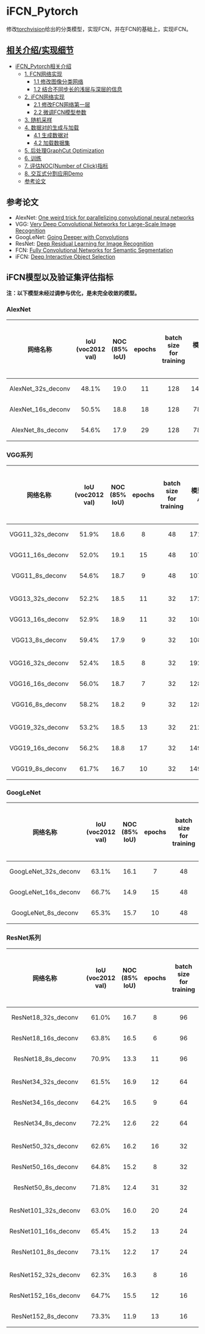 # iFCN_Pytorch

修改[torchvision](https://pytorch.org/vision/stable/models.html#classification)给出的分类模型，实现FCN，并在FCN的基础上，实现iFCN。

## [相关介绍/实现细节](./files/interduction.md)

- [iFCN_Pytorch相关介绍](./files/interduction.md#ifcn_pytorch相关介绍)
  - [1. FCN网络实现](./files/interduction.md#1-fcn网络实现)
    - [1.1 修改图像分类网络](./files/interduction.md#11-修改图像分类网络)
    - [1.2 结合不同步长的浅层与深层的信息](./files/interduction.md#12-结合不同步长的浅层与深层的信息)
  - [2. iFCN网络实现](./files/interduction.md#2-ifcn网络实现)
    - [2.1 修改FCN网络第一层](./files/interduction.md#21-修改fcn网络第一层)
    - [2.2 微调FCN模型参数](./files/interduction.md#22-微调fcn模型参数)
  - [3. 随机采样](./files/interduction.md#3-随机采样)
  - [4. 数据对的生成与加载](./files/interduction.md#4-数据对的生成与加载)
    - [4.1 生成数据对](./files/interduction.md#41-生成数据对)
    - [4.2 加载数据集](./files/interduction.md#42-加载数据集)
  - [5. 后处理GraphCut Optimization](./files/interduction.md#5-后处理graphcut-optimization)
  - [6. 训练](./files/interduction.md#6-训练)
  - [7. 评估NOC(Number of Click)指标](./files/interduction.md#7-评估nocnumber-of-click指标)
  - [8. 交互式分割应用Demo](./files/interduction.md#8-交互式分割应用demo)
  - [参考论文](./files/interduction.md#参考论文)

## 参考论文

- AlexNet: [One weird trick for parallelizing convolutional neural networks](https://arxiv.org/abs/1404.5997)
- VGG: [Very Deep Convolutional Networks for Large-Scale Image Recognition](https://arxiv.org/abs/1409.1556)
- GoogLeNet: [Going Deeper with Convolutions](https://arxiv.org/abs/1409.4842)
- ResNet: [Deep Residual Learning for Image Recognition](https://arxiv.org/abs/1512.03385)
- FCN: [Fully Convolutional Networks for Semantic Segmentation](https://arxiv.org/abs/1411.4038)
- iFCN: [Deep Interactive Object Selection](https://arxiv.org/abs/1603.04042)

## iFCN模型以及验证集评估指标

**注：以下模型未经过调参与优化，是未完全收敛的模型。**

### AlexNet

|      网络名称      | IoU</br>(voc2012 val) | NOC</br>(85% IoU) | epochs | batch size</br>for training | 模型大小 |                                            模型下载地址                                            |
| :----------------: | :-----------------------: | :-------------------: | :----: | :-----------------------------: | :------: | :-------------------------------------------------------------------------------------------------: |
| AlexNet_32s_deconv |           48.1%           |         19.0         |   11   |               128               |  142MB  | [下载](https://github.com/BingqiangZhou/iFCN_Pytorch/releases/download/alexnet/alexnet_32s_deconv.pkl) |
| AlexNet_16s_deconv |           50.5%           |         18.8         |   18   |               128               |   78MB   | [下载](https://github.com/BingqiangZhou/iFCN_Pytorch/releases/download/alexnet/alexnet_16s_deconv.pkl) |
| AlexNet_8s_deconv |           54.6%           |         17.9         |   29   |               128               |   78MB   | [下载](https://github.com/BingqiangZhou/iFCN_Pytorch/releases/download/alexnet/alexnet_8s_deconv.pkl) |

### VGG系列

|     网络名称     | IoU</br>(voc2012 val) | NOC</br>(85% IoU) | epochs | batch size</br>for training | 模型大小 |                                         模型下载地址                                         |
| :--------------: | :-----------------------: | :-------------------: | :----: | :-----------------------------: | :------: | :-------------------------------------------------------------------------------------------: |
| VGG11_32s_deconv |           51.9%           |         18.6         |   8   |               48               |  171MB  | [下载](https://github.com/BingqiangZhou/iFCN_Pytorch/releases/download/vgg/vgg11_32s_deconv.pkl) |
| VGG11_16s_deconv |           52.0%           |         19.1         |   15   |               48               |  107MB  | [下载](https://github.com/BingqiangZhou/iFCN_Pytorch/releases/download/vgg/vgg11_16s_deconv.pkl) |
| VGG11_8s_deconv |           54.6%           |         18.7         |   9   |               48               |  107MB  | [下载](https://github.com/BingqiangZhou/iFCN_Pytorch/releases/download/vgg/vgg11_8s_deconv.pkl) |
|                 |                           |                       |       |                                 |         |                                                                                               |
| VGG13_32s_deconv |           52.2%           |         18.5         |   11   |               32               |  172MB  | [下载](https://github.com/BingqiangZhou/iFCN_Pytorch/releases/download/vgg/vgg13_32s_deconv.pkl) |
| VGG13_16s_deconv |           52.9%           |         18.9         |   11   |               32               |  108MB  | [下载](https://github.com/BingqiangZhou/iFCN_Pytorch/releases/download/vgg/vgg13_16s_deconv.pkl) |
| VGG13_8s_deconv |           59.4%           |         17.9         |   9   |               32               |  108MB  | [下载](https://github.com/BingqiangZhou/iFCN_Pytorch/releases/download/vgg/vgg13_8s_deconv.pkl) |
|                 |                           |                       |       |                                 |         |                                                                                               |
| VGG16_32s_deconv |           52.4%           |         18.5         |   8   |               32               |  192MB  | [下载](https://github.com/BingqiangZhou/iFCN_Pytorch/releases/download/vgg/vgg16_32s_deconv.pkl) |
| VGG16_16s_deconv |           56.0%           |         18.7         |   7   |               32               |  128MB  | [下载](https://github.com/BingqiangZhou/iFCN_Pytorch/releases/download/vgg/vgg16_16s_deconv.pkl) |
| VGG16_8s_deconv |           58.2%           |         18.2         |   9   |               32               |  128MB  | [下载](https://github.com/BingqiangZhou/iFCN_Pytorch/releases/download/vgg/vgg16_8s_deconv.pkl) |
|                 |                           |                       |       |                                 |         |                                                                                               |
| VGG19_32s_deconv |           53.2%           |         18.5         |   13   |               32               |  212MB  | [下载](https://github.com/BingqiangZhou/iFCN_Pytorch/releases/download/vgg/vgg19_32s_deconv.pkl) |
| VGG19_16s_deconv |           56.2%           |         18.8         |   17   |               32               |  149MB  | [下载](https://github.com/BingqiangZhou/iFCN_Pytorch/releases/download/vgg/vgg19_16s_deconv.pkl) |
| VGG19_8s_deconv |           61.7%           |         16.7         |   10   |               32               |  149MB  | [下载](https://github.com/BingqiangZhou/iFCN_Pytorch/releases/download/vgg/vgg19_8s_deconv.pkl) |

### GoogLeNet

|       网络名称       | IoU</br>(voc2012 val) | NOC</br>(85% IoU) | epochs | batch size</br>for training | 模型大小 |                                              模型下载地址                                              |
| :------------------: | :-----------------------: | :-------------------: | :----: | :-----------------------------: | :------: | :-----------------------------------------------------------------------------------------------------: |
| GoogLeNet_32s_deconv |           63.1%           |         16.1         |   7   |               48               |   41MB   | [下载](https://github.com/BingqiangZhou/iFCN_Pytorch/releases/download/googlenet/googlenet_32s_deconv.pkl) |
| GoogLeNet_16s_deconv |           66.7%           |         14.9         |   15   |               48               |   26MB   | [下载](https://github.com/BingqiangZhou/iFCN_Pytorch/releases/download/googlenet/googlenet_16s_deconv.pkl) |
| GoogLeNet_8s_deconv |           65.3%           |         15.7         |   10   |               48               |   26MB   | [下载](https://github.com/BingqiangZhou/iFCN_Pytorch/releases/download/googlenet/googlenet_8s_deconv.pkl) |

### ResNet系列

|       网络名称       | IoU</br>(voc2012 val) | NOC</br>(85% IoU) | epochs | batch size</br>for training | 模型大小 |                                             模型下载地址                                             |
| :------------------: | :-----------------------: | :-------------------: | :----: | :-----------------------------: | :------: | :--------------------------------------------------------------------------------------------------: |
| ResNet18_32s_deconv |           61.0%           |         16.7         |   8   |               96               |   53MB   | [下载](https://github.com/BingqiangZhou/iFCN_Pytorch/releases/download/resnet/resnet18_32s_deconv.pkl) |
| ResNet18_16s_deconv |           63.8%           |         16.5         |   6   |               96               |   45MB   | [下载](https://github.com/BingqiangZhou/iFCN_Pytorch/releases/download/resnet/resnet18_16s_deconv.pkl) |
|  ResNet18_8s_deconv  |           70.9%           |         13.3         |   11   |               96               |   45MB   |  [下载](https://github.com/BingqiangZhou/iFCN_Pytorch/releases/download/resnet/resnet18_8s_deconv.pkl)  |
|                     |                           |                       |       |                                 |         |                                                                                                     |
| ResNet34_32s_deconv |           61.5%           |         16.9         |   12   |               64               |   91MB   | [下载](https://github.com/BingqiangZhou/iFCN_Pytorch/releases/download/resnet/resnet34_32s_deconv.pkl) |
| ResNet34_16s_deconv |           64.2%           |         16.5         |   9   |               64               |   83MB   | [下载](https://github.com/BingqiangZhou/iFCN_Pytorch/releases/download/resnet/resnet34_16s_deconv.pkl) |
|  ResNet34_8s_deconv  |           72.2%           |         12.6         |   22   |               64               |   83MB   |  [下载](https://github.com/BingqiangZhou/iFCN_Pytorch/releases/download/resnet/resnet34_8s_deconv.pkl)  |
|                     |                           |                       |       |                                 |         |                                                                                                     |
| ResNet50_32s_deconv |           62.6%           |         16.2         |   16   |               32               |  130MB  | [下载](https://github.com/BingqiangZhou/iFCN_Pytorch/releases/download/resnet/resnet50_32s_deconv.pkl) |
| ResNet50_16s_deconv |           64.8%           |         15.2         |   8   |               32               |   98MB   | [下载](https://github.com/BingqiangZhou/iFCN_Pytorch/releases/download/resnet/resnet50_16s_deconv.pkl) |
|  ResNet50_8s_deconv  |           71.8%           |         12.4         |   31   |               32               |   98MB   |  [下载](https://github.com/BingqiangZhou/iFCN_Pytorch/releases/download/resnet/resnet50_8s_deconv.pkl)  |
|                     |                           |                       |       |                                 |         |                                                                                                     |
| ResNet101_32s_deconv |           63.0%           |         16.0         |   20   |               24               |  203MB  | [下载](https://github.com/BingqiangZhou/iFCN_Pytorch/releases/download/resnet/resnet101_32s_deconv.pkl) |
| ResNet101_16s_deconv |           65.4%           |         15.2         |   13   |               24               |  171MB  | [下载](https://github.com/BingqiangZhou/iFCN_Pytorch/releases/download/resnet/resnet101_16s_deconv.pkl) |
| ResNet101_8s_deconv |           73.1%           |         12.2         |   17   |               24               |  171MB  | [下载](https://github.com/BingqiangZhou/iFCN_Pytorch/releases/download/resnet/resnet101_8s_deconv.pkl) |
|                     |                           |                       |       |                                 |         |                                                                                                     |
| ResNet152_32s_deconv |           62.3%           |         16.3         |   8   |               16               |  263MB  | [下载](https://github.com/BingqiangZhou/iFCN_Pytorch/releases/download/resnet/resnet152_32s_deconv.pkl) |
| ResNet152_16s_deconv |           64.7%           |         15.5         |   12   |               16               |  231MB  | [下载](https://github.com/BingqiangZhou/iFCN_Pytorch/releases/download/resnet/resnet152_16s_deconv.pkl) |
| ResNet152_8s_deconv |           73.3%           |         11.9         |   13   |               16               |  231MB  | [下载](https://github.com/BingqiangZhou/iFCN_Pytorch/releases/download/resnet/resnet152_8s_deconv.pkl) |
